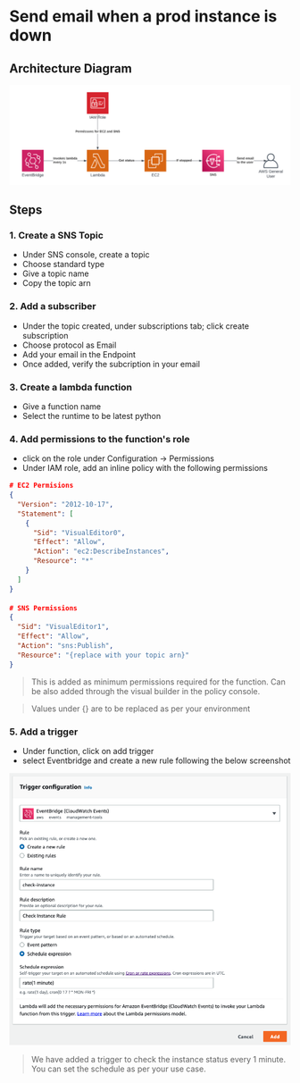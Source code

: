 # Send email when a prod instance is down

## Architecture Diagram

<img title="Architecture Diagram" alt="Architecture Diagram" src="./assets/Architecture%20Diagram.png">

## Steps

### 1. Create a SNS Topic
- Under SNS console, create a topic
- Choose standard type
- Give a topic name
- Copy the topic arn

### 2. Add a subscriber
- Under the topic created, under subscriptions tab; click create subscription
- Choose protocol as Email
- Add your email in the Endpoint
- Once added, verify the subcription in your email

###  3. Create a lambda function
- Give a function name
- Select the runtime to be latest python

### 4. Add permissions to the function's role
- click on the role under Configuration -> Permissions
- Under IAM role, add an inline policy with the following permissions
  
```json
# EC2 Permisions
{
  "Version": "2012-10-17",
  "Statement": [
    {
      "Sid": "VisualEditor0",
      "Effect": "Allow",
      "Action": "ec2:DescribeInstances",
      "Resource": "*"
    }
  ]
}

# SNS Permissions
{
  "Sid": "VisualEditor1",
  "Effect": "Allow",
  "Action": "sns:Publish",
  "Resource": "{replace with your topic arn}"
}
```

> This is added as minimum permissions required for the function. Can be also added through the visual builder in the policy console.

> Values under {} are to be replaced as per your environment

### 5. Add a trigger
- Under function, click on add trigger
- select Eventbridge and create a new rule following the below screenshot

<img title="Trigger Configuration" alt="Trigger Configuration" src="./assets/Trigger%20Configuration.png">

> We have added a trigger to check the instance status every 1 minute. You can set the schedule as per your use case.
